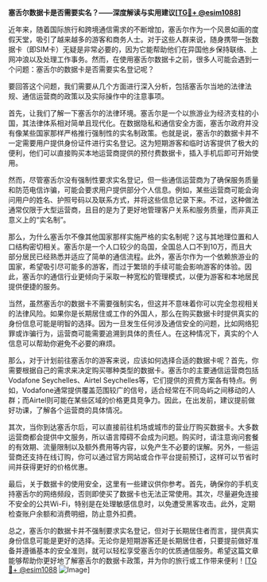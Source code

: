 **塞舌尔数据卡是否需要实名？——深度解读与实用建议[[TG💪+ @esim1088](https://t.me/s/esim1088)]**

近年来，随着国际旅行和跨境通信需求的不断增加，塞舌尔作为一个风景如画的度假天堂，吸引了越来越多的游客和商务人士。对于这些人群来说，随身携带一张数据卡（即SIM卡）无疑是非常必要的，因为它能帮助他们在异国他乡保持联络、上网冲浪以及处理工作事务。然而，在使用塞舌尔数据卡之前，很多人可能会遇到一个问题：塞舌尔的数据卡是否需要实名登记呢？

要回答这个问题，我们需要从几个方面进行深入分析，包括塞舌尔当地的法律法规、通信运营商的政策以及实际操作中的注意事项。

首先，让我们了解一下塞舌尔的法律环境。塞舌尔是一个以旅游业为经济支柱的小国，其法律体系相对简单且现代化。在数据隐私和通信安全方面，塞舌尔政府并没有像某些国家那样严格推行强制性的实名制政策。也就是说，塞舌尔的数据卡并不一定需要用户提供身份证件进行实名登记。这为短期游客和临时访客提供了极大的便利，他们可以直接购买本地运营商提供的预付费数据卡，插入手机后即可开始使用。

然而，尽管塞舌尔没有强制性要求实名登记，但一些通信运营商为了确保服务质量和防范电信诈骗，可能会要求用户提供部分个人信息。例如，某些运营商可能会询问用户的姓名、护照号码以及联系方式，并将这些信息记录下来。不过，这种做法通常仅限于大型运营商，且目的是为了更好地管理客户关系和服务质量，而非真正意义上的“实名制”。

那么，为什么塞舌尔不像其他国家那样实施严格的实名制呢？这与其地理位置和人口结构密切相关。塞舌尔是一个人口较少的岛国，全国总人口不到10万，而且大部分居民已经熟悉并适应了简单的通信流程。此外，塞舌尔作为一个依赖旅游业的国家，希望吸引尽可能多的游客，而过于繁琐的手续可能会影响游客的体验。因此，塞舌尔的通信行业更倾向于采取一种宽松的管理模式，以便为游客和本地居民提供便捷的服务。

当然，虽然塞舌尔的数据卡不需要强制实名，但这并不意味着你可以完全忽视相关的法律风险。如果你是长期居住或工作的外国人，那么在购买数据卡时提供真实的身份信息可能是明智的选择。因为一旦发生任何涉及通信安全的问题，比如网络犯罪或诈骗行为，运营商可能需要追溯到具体的责任人。在这种情况下，真实的个人信息可以帮助你避免不必要的麻烦。

那么，对于计划前往塞舌尔的游客来说，应该如何选择合适的数据卡呢？首先，你需要根据自己的需求来决定购买哪种类型的数据卡。塞舌尔的主要通信运营商包括Vodafone Seychelles、Airtel Seychelles等，它们提供的资费方案各有特点。例如，Vodafone通常提供覆盖范围较广的信号，适合经常在不同岛屿之间移动的人群；而Airtel则可能在某些区域的价格更具竞争力。因此，在出发前，建议提前做好功课，了解各个运营商的具体情况。

其次，当你到达塞舌尔后，可以直接前往机场或城市的营业厅购买数据卡。大多数运营商都会提供中文服务，所以语言障碍不会成为问题。购买时，请注意询问套餐的有效期、流量限制以及额外费用等内容，以免产生不必要的误解。另外，一些运营商还支持在线订购，你可以通过官方网站或合作平台提前预订，这样可以节省时间并获得更好的价格优惠。

最后，关于数据卡的使用安全，这里有一些建议供你参考。首先，确保你的手机支持塞舌尔的网络频段，否则即使买了数据卡也无法正常使用。其次，尽量避免连接不安全的公共Wi-Fi，特别是在处理敏感信息时，以免遭受黑客攻击。此外，定期检查账户余额和消费明细，防止意外扣费。

总之，塞舌尔的数据卡并不强制要求实名登记，但对于长期居住者而言，提供真实身份信息可能是更好的选择。无论你是短期游客还是长期居住者，只要提前做好准备并遵循基本的安全准则，就可以轻松享受塞舌尔的优质通信服务。希望这篇文章能够帮助你更好地了解塞舌尔的数据卡政策，并为你的旅行或工作带来便利！[[TG💪+ @esim1088](https://t.me/s/esim1088) ![Image](https://i.postimg.cc/4NQfJmqS/Snipaste-2025-05-13-00-14-12.png)]